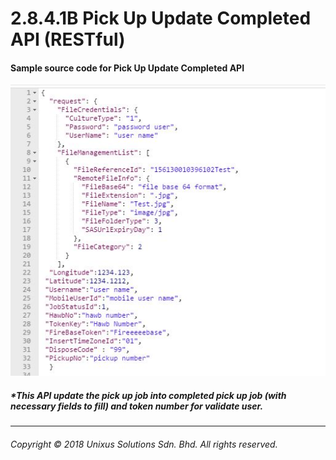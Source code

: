 # 2.8.4.1B Pick Up Update Completed API \(RESTful\)

#### Sample source code for Pick Up Update Completed API

![](/assets/pickupdacojson.JPG)


##### \*This API update the pick up job into completed pick up job (with necessary fields to fill) and token number for validate user.

---

###### Copyright © 2018 Unixus Solutions Sdn. Bhd. All rights reserved.



